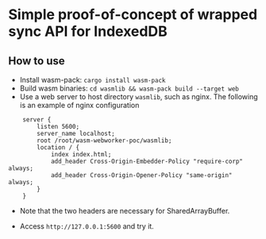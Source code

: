 # Simple proof-of-concept of wrapped sync API for IndexedDB

## How to use
- Install wasm-pack: `cargo install wasm-pack`
- Build wasm binaries: `cd wasmlib && wasm-pack build --target web`
- Use a web server to host directory `wasmlib`, such as nginx. The following is an example of nginx configuration

```
    server {
        listen 5600;
        server_name localhost;
        root /root/wasm-webworker-poc/wasmlib;
        location / {
            index index.html;
            add_header Cross-Origin-Embedder-Policy "require-corp" always;
            add_header Cross-Origin-Opener-Policy "same-origin" always;
        }
    }
```

- Note that the two headers are necessary for SharedArrayBuffer.

- Access `http://127.0.0.1:5600` and try it.



